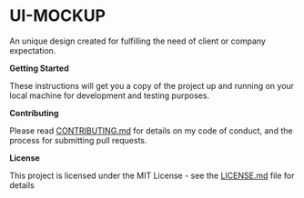 # UI-MOCKUP
<p>An unique design created for fulfilling the need of client or company expectation.</p>

**Getting Started**
<p>These instructions will get you a copy of the project up and running on your local machine for development and testing purposes.</p>

**Contributing**
<p>Please read <a href="https://github.com/kousic17/UI-MOCKUP/master/CONTRIBUTING">CONTRIBUTING.md</a> for details on my code of conduct, and the process for submitting pull requests.</p>

**License**
<p>This project is licensed under the MIT License - see the <a href="https://github.com/kousic17/UI-MOCKUP/blob/master/LICENSE">LICENSE.md</a> file for details</p>

